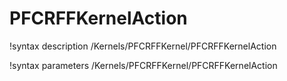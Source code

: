 <!-- MOOSE Documentation Stub: Remove this when content is added. -->

# PFCRFFKernelAction

!syntax description /Kernels/PFCRFFKernel/PFCRFFKernelAction

!syntax parameters /Kernels/PFCRFFKernel/PFCRFFKernelAction
